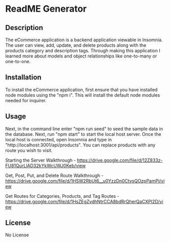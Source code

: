 # ReadME Generator

## Description

The eCommerce application is a backend application viewable in Insomnia. The user can view, add, update, and delete products along with the products category and description tags. Through making this application I learned more about models and object relationships like one-to-many or one-to-one. 

## Installation

To install the eCommerce application, first ensure that you have installed node modules using the "npm i". This will install the default node modules needed for inquirer. 

## Usage

Next, in the command line enter "npm run seed" to seed the sample data in the database. Next, run "npm start" to start the local host server. Once the local host is connected, open Insomnia and type in "http://localhost:3001/api/products". You can replace products with any route you wish to visit.

Starting the Server Walkthrough - https://drive.google.com/file/d/12Z833z-FU81QurLlAD32kYkWcUWJ0Keb/view

Get, Post, Put, and Delete Route Walkthrough - https://drive.google.com/file/d/1HSW2RbUt6__u0YzzDn0CtysQOzpPamPj/view

Get Routes for Categories, Products, and Tag Routes - https://drive.google.com/file/d/1HsZEgZvdhNtrCCA8bdRrQherQaCXPI2D/view

## License

No License
